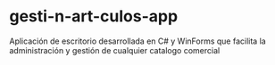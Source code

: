 # gesti-n-art-culos-app
Aplicación de escritorio desarrollada en C# y WinForms que facilita la administración y gestión de cualquier catalogo comercial
